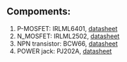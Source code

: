## Compoments:
1. P-MOSFET:   IRLML6401, [datasheet](https://www.infineon.com/dgdl/irlml6401pbf.pdf?fileId=5546d462533600a401535668b96d2634)
2. N_MOSFET:   IRLML2502, [datasheet](https://www.farnell.com/datasheets/1912230.pdf)
3. NPN transistor: BCW66, [datasheet](https://www.gme.cz/data/attachments/dsh.912-075.1.pdf)
4. POWER jack: PJ202A,    [datasheet](https://www.cuidevices.com/product/resource/pj-202a.pdf)
